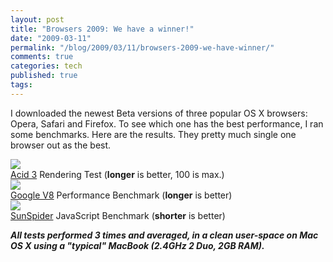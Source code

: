 ```yaml
---
layout: post
title: "Browsers 2009: We have a winner!"
date: "2009-03-11"
permalink: "/blog/2009/03/11/browsers-2009-we-have-winner/"
comments: true
categories: tech
published: true
tags: 
---
```


I downloaded the newest Beta versions of three popular OS X browsers: Opera, Safari and Firefox. To see which one has the best performance, I ran some benchmarks. Here are the results. They pretty much single one browser out as the best.

<!-- more -->

<div class="figure">
<img src="/images/illustrations/browsers-2009-we-have-winner-1-Acid3.png">
<div class="legend">
<a href="http://acid3.acidtests.org/">Acid 3</a> Rendering Test (<strong>longer</strong> is better, 100 is max.)
</div>
</div>


<div class="figure">
<img src="/images/illustrations/browsers-2009-we-have-winner-2-V8.png">
<div class="legend">
<a href="http://v8.googlecode.com/svn/data/benchmarks/v3/run.html">Google V8</a> Performance Benchmark (<strong>longer</strong> is better)
</div>
</div>


<div class="figure">
<img src="/images/illustrations/browsers-2009-we-have-winner-3-SunSpider.png">
<div class="legend">
<a href="http://www2.webkit.org/perf/sunspider-0.9/sunspider.html">SunSpider</a> JavaScript Benchmark (<strong>shorter</strong> is better)
</div>
</div>


***All tests performed 3 times and averaged, in a clean user-space on Mac OS X using a "typical" MacBook (2.4GHz 2 Duo, 2GB RAM).***